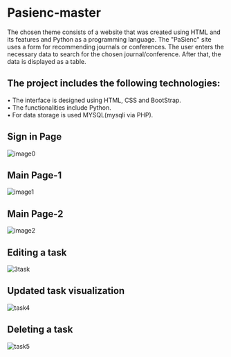 # Pasienc-master
The chosen theme consists of a website that was created using HTML and its features and Python as a programming language. The "PaSienc" site uses a form for recommending journals or conferences. The user enters the necessary data to search for the chosen journal/conference. After that, the data is displayed as a table.

## The project includes the following technologies: 
• The interface is designed using HTML, CSS and BootStrap. <br/>
• The functionalities include Python.<br/>
• For data storage is used MYSQL(mysqli via PHP).<br/>

## Sign in Page
![image0](https://user-images.githubusercontent.com/72439702/180206554-b372316f-5673-49cf-802c-cd00eff05566.png)
## Main Page-1

![image1](https://user-images.githubusercontent.com/72439702/180206856-268004d3-ccd4-4655-9a67-ed84a154cebc.png)

## Main Page-2
![image2](https://user-images.githubusercontent.com/72438336/127749029-15efca21-1637-436b-a673-049ac0bafe40.PNG)
## Editing a task
![3task](https://user-images.githubusercontent.com/72438336/127749030-b1d6e35b-e264-4b7e-bed1-4dcee6539e9c.PNG)
## Updated task visualization
![task4](https://user-images.githubusercontent.com/72438336/127749031-54ee5569-ea83-49cd-8a55-d47c2a414891.PNG)
## Deleting a task
![task5](https://user-images.githubusercontent.com/72438336/127749032-2f2348e9-4611-4b1d-a627-672f23ae11a2.PNG)
